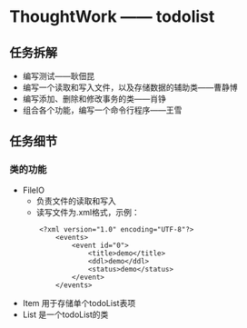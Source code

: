 # ThoughtWork —— todolist
## 任务拆解
* 编写测试——耿佃昆
* 编写一个读取和写入文件，以及存储数据的辅助类——曹静博
* 编写添加、删除和修改事务的类——肖铮
* 组合各个功能，编写一个命令行程序——王雪
## 任务细节
### 类的功能
* FileIO 
    * 负责文件的读取和写入
    * 读写文件为.xml格式，示例：
    ~~~
        <?xml version="1.0" encoding="UTF-8"?>    
            <events>    
                <event id="0">  
                    <title>demo</title>  
                    <ddl>demo</ddl>  
                    <status>demo</status>  
                </event>    
            </events>    
    ~~~
* Item 用于存储单个todoList表项
* List 是一个todoList的类


